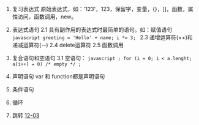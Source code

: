 1. 复习表达式
原始表达式，如：'123'，123，保留字，变量，{}，[]，函数，属性访问，函数调用，new。
   
2. 表达式语句
2.1 具有副作用的表达式时最简单的语句。如：赋值语句
``javascript
	greeting = 'Hello' + name;
	i *= 3;
``
2.3 递增运算符(++)和递减运算符(--)
2.4 delete运算符
2.5 函数调用

3. 复合语句和空语句
3.1 空语句：
``javascript
	;
	for (i = 0; i < a.lenght; a[i++] = 0) /* empty */ ;
``
4. 声明语句
var 和 function都是声明语句
5. 条件语句
6. 循环
7. 跳转
[12-03](./学习历程/12-03.html)

